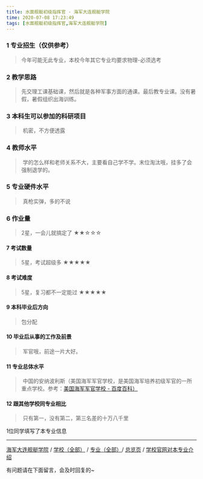 ```yaml
---
title: 水面舰艇初级指挥官 - 海军大连舰艇学院
time: 2020-07-08 17:23:49
tags: [水面舰艇初级指挥官,海军大连舰艇学院]
---
```

### 1 专业招生（仅供参考）  
> 今年可能无此专业，本校今年其它专业均要求物理-必须选考

### 2 教学思路
> 先交理工课基础课，然后就是各种军事方面的通课。最后教专业课。没有暑假，暑假组织出海训练。

### 3 本科生可以参加的科研项目
> 机密，不方便透露

### 4 教师水平
> 学的怎么样和老师关系不大，主要看自己学不学。末位淘汰哦，挂多了会强制退学的。

### 5 专业硬件水平
> 真枪实弹，多的不说

### 6 作业量
>2星，一会儿就搞定了
★★☆☆☆

#### 7 考试数量
>5星，考试超级多
★★★★★

#### 8 考试难度
> 5星，复习都不一定能过
★★★★★

#### 9 本科毕业后方向
> 包分配

#### 10 毕业后从事的工作及前景
> 军官哦，前途一片大好。

#### 11 专业总体水平
> 中国的安纳波利斯（美国海军军官学校，是美国海军培养初级军官的一所重点学校。参考：[美国海军军官学校 - 百度百科）
](http://baike.baidu.com/link?url=g_s7GHZInuoDMEcShQyw8NS2AZac6mq9U-90m4Ip6MGShep0_NnnLeT7Z-PTmZXD37k3Sg-cocuvRuoZImyCyPbYYQKs6p-kDO0h8Mn25gpQpQ85GmhnIpLrg3xXZzc5W8ptqhyxNK_zmu1vRBBVl8c8Bz7mhtK_Mfu0q241YLNV7XtKGak_3VTp4yGI8CY5)

#### 12 跟其他学校同专业相比
> 只有第一，没有第二，第三名差的十万八千里


1位同学填写了本专业信息

***

[海军大连舰艇学院](http://www.jianshu.com/p/03aae8c57844) / [学校（全部）](
http://www.jianshu.com/p/3efa6bcca419) / [专业（全部）](http://www.jianshu.com/p/2d4c6d3552c2)/ [总览页](http://www.jianshu.com/p/445daeb4fa00) / [学校官网对本专业介绍](http://navy.81.cn/style/23625.files/)


有问题请在下面留言，会及时回复的~